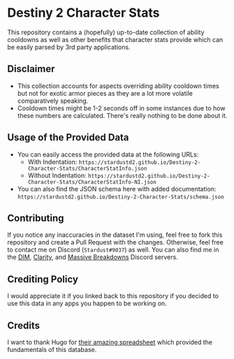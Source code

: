 # Destiny 2 Character Stats
This repository contains a (hopefully) up-to-date collection of ability cooldowns as well as other benefits that character stats provide which can be easily parsed by 3rd party applications.

## Disclaimer
- This collection accounts for aspects overriding ability cooldown times but not for exotic armor pieces as they are a lot more volatile comparatively speaking.
- Cooldown times might be 1-2 seconds off in some instances due to how these numbers are calculated. There's really nothing to be done about it.

## Usage of the Provided Data
- You can easily access the provided data at the following URLs:
  - With Indentation: `https://stardustd2.github.io/Destiny-2-Character-Stats/CharacterStatInfo.json`
  - Without Indentation: `https://stardustd2.github.io/Destiny-2-Character-Stats/CharacterStatInfo-NI.json`
- You can also find the JSON schema here with added documentation: `https://stardustd2.github.io/Destiny-2-Character-Stats/schema.json`

## Contributing
If you notice any inaccuracies in the dataset I'm using, feel free to fork this repository and create a Pull Request with the changes.
Otherwise, feel free to contact me on Discord (`Stardust#9037`) as well. You can also find me in the [DIM](https://discordapp.com/invite/UK2GWC7), [Clarity](https://d2clarity.page.link/discord), and [Massive Breakdowns](https://discord.gg/TheyfeQ) Discord servers.

## Crediting Policy
I would appreciate it if you linked back to this repository if you decided to use this data in any apps you happen to be working on.

## Credits
I want to thank Hugo for [their amazing spreadsheet](https://docs.google.com/spreadsheets/d/1LgOPdcdEmRvDxFq1ZgJkR9-U6KMsTvYTUSJgkqsLIqs/) which provided the fundamentals of this database.
